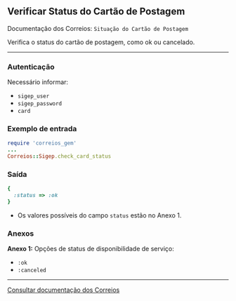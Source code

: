 ## Verificar Status do Cartão de Postagem

Documentação dos Correios: `Situação do Cartão de Postagem`

Verifica o status do cartão de postagem, como ok ou cancelado.

____

### Autenticação
Necessário informar:
* `sigep_user`
* `sigep_password`
* `card`

### Exemplo de entrada

```ruby
require 'correios_gem'
...
Correios::Sigep.check_card_status
```

### Saída

```ruby
{
  :status => :ok
}
```
* Os valores possíveis do campo `status` estão no Anexo 1.

### Anexos

__Anexo 1:__
Opções de status de disponibilidade de serviço:
* `:ok`
* `:canceled`
---

[Consultar documentação dos Correios](CORREIOS_DOCUMENT.pdf)
